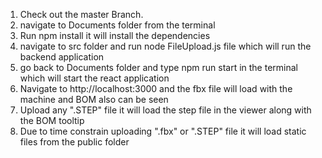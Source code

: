 1. Check out the master Branch.
2. navigate to Documents folder from the terminal 
3. Run npm install it will install the dependencies
4. navigate to src folder and run node FileUpload.js file which will run the backend application
5. go back to Documents folder and type npm run start in the terminal which will start the react application
6. Navigate to http://localhost:3000 and the fbx file will load with the machine and BOM also can be seen
7. Upload any ".STEP" file it will load the step file in the viewer along with the BOM tooltip 
8. Due to time constrain uploading ".fbx" or ".STEP" file it will load static files from the public folder
